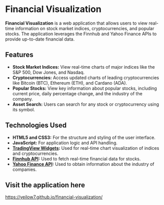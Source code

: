 # Financial Visualization

**Financial Visualization** is a web application that allows users to view real-time information on stock market indices, cryptocurrencies, and popular stocks. The application leverages the Finnhub and Yahoo Finance APIs to provide up-to-date financial data.

## Features

- **Stock Market Indices:** View real-time charts of major indices like the S&P 500, Dow Jones, and Nasdaq.
- **Cryptocurrencies:** Access updated charts of leading cryptocurrencies like Bitcoin (BTC), Ethereum (ETH), and Cardano (ADA).
- **Popular Stocks:** View key information about popular stocks, including current price, daily percentage change, and the industry of the company.
- **Asset Search:** Users can search for any stock or cryptocurrency using its symbol.

## Technologies Used

- **HTML5 and CSS3:** For the structure and styling of the user interface.
- **JavaScript:** For application logic and API handling.
- **[TradingView Widgets](https://www.tradingview.com/widget/):** Used for real-time chart visualization of indices and cryptocurrencies.
- **[Finnhub API](https://finnhub.io/):** Used to fetch real-time financial data for stocks.
- **[Yahoo Finance API](https://finance.yahoo.com/):** Used to obtain information about the industry of companies.

## Visit the application here 

https://yeilow7.github.io/financial-visualization/

